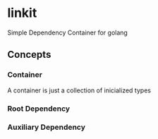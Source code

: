 # linkit

Simple Dependency Container for golang

## Concepts

### Container

A container is just a collection of inicialized types

### Root Dependency

### Auxiliary Dependency


